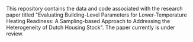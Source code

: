 This repository contains the data and code associated with the research paper titled "Evaluating Building-Level Parameters for Lower-Temperature Heating Readiness: A Sampling-based Approach to Addressing the Heterogeneity of Dutch Housing Stock". The paper currently is under review.
